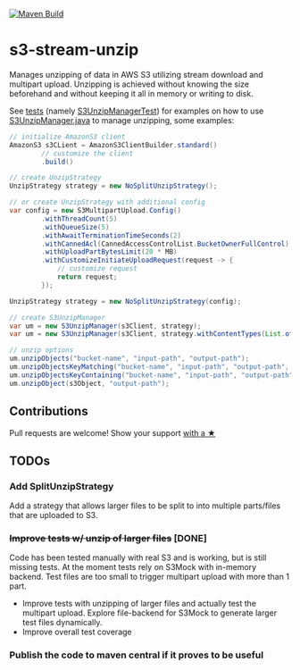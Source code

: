 [![Maven Build](https://github.com/nejckorasa/s3-stream-unzip/actions/workflows/maven.yml/badge.svg)](https://github.com/nejckorasa/s3-stream-unzip/actions/workflows/maven.yml)

# s3-stream-unzip

Manages unzipping of data in AWS S3 utilizing stream download and multipart upload. Unzipping is achieved without knowing the size beforehand and without keeping it all in memory or writing to disk.

See [tests](src/test/java/com/github/nejckorasa/s3) (namely [S3UnzipManagerTest](src/test/java/com/github/nejckorasa/s3/S3UnzipManagerTest.java)) for examples on how to
use [S3UnzipManager.java](src/main/java/com/github/nejckorasa/s3/unzip/S3UnzipManager.java) to manage unzipping, some examples:

```java
// initialize AmazonS3 client
AmazonS3 s3CLient = AmazonS3ClientBuilder.standard()
        // customize the client
        .build()

// create UnzipStrategy
UnzipStrategy strategy = new NoSplitUnzipStrategy();

// or create UnzipStrategy with additional config
var config = new S3MultipartUpload.Config()
        .withThreadCount(5)
        .withQueueSize(5)
        .withAwaitTerminationTimeSeconds(2)
        .withCannedAcl(CannedAccessControlList.BucketOwnerFullControl)
        .withUploadPartBytesLimit(20 * MB)
        .withCustomizeInitiateUploadRequest(request -> {
            // customize request
            return request;
        });

UnzipStrategy strategy = new NoSplitUnzipStrategy(config);

// create S3UnzipManager
var um = new S3UnzipManager(s3Client, strategy);
var um = new S3UnzipManager(s3Client, strategy.withContentTypes(List.of("application/zip"));

// unzip options
um.unzipObjects("bucket-name", "input-path", "output-path");
um.unzipObjectsKeyMatching("bucket-name", "input-path", "output-path", ".*\\.zip");
um.unzipObjectsKeyContaining("bucket-name", "input-path", "output-path", "-part-of-object-");
um.unzipObject(s3Object, "output-path");
```

## Contributions 
Pull requests are welcome! Show your support [with a ★](https://github.com/nejckorasa/s3-stream-unzip/stargazers)

## TODOs

### Add SplitUnzipStrategy

Add a strategy that allows larger files to be split to into multiple parts/files that are uploaded to S3.

### ~~Improve tests w/ unzip of larger files~~ [DONE]

Code has been tested manually with real S3 and is working, but is still missing tests. At the moment tests rely on S3Mock with in-memory
backend. Test files are too small to trigger multipart upload with more than 1 part.

- Improve tests with unzipping of larger files and actually test the multipart upload. Explore file-backend for S3Mock to generate larger
  test files dynamically.
- Improve overall test coverage

### Publish the code to maven central if it proves to be useful
